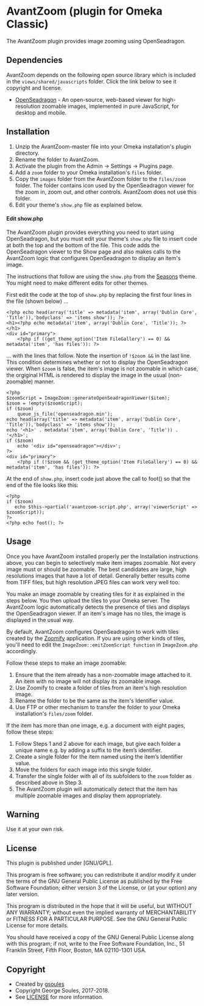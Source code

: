 # AvantZoom (plugin for Omeka Classic)

The AvantZoom plugin provides image zooming using OpenSeadragon.

## Dependencies
AvantZoom depends on the following open source library which is included in the `views/shared/javascripts` folder.
Click the link below to see it copyright and license.

* [OpenSeadragon](https://openseadragon.github.io/) - An open-source, web-based viewer for high-resolution zoomable
 images, implemented in pure JavaScript, for desktop and mobile. 

## Installation

1. Unzip the AvantZoom-master file into your Omeka installation's plugin directory.
1. Rename the folder to AvantZoom.
1. Activate the plugin from the Admin → Settings → Plugins page.
1. Add a `zoom` folder to your Omeka installation's `files` folder.
1. Copy the `images` folder from the AvantZoom folder to the `files/zoom` folder. The folder contains icon used
by the OpenSeadragon viewer for the zoom in, zoom out, and other controls. AvantZoom does not use this folder.
1. Edit your theme's `show.php` file as explained below.


#### Edit show.php

The AvantZoom plugin provides everything you need to start using OpenSeadragon, but you must edit your theme's
`show.php` file to insert code at both the top and the bottom of the file. This code adds the OpenSeadragon viewer to the Show
page and also makes calls to the AvantZoom logic that configures OpenSeadragon to display an item's image.

The instructions that follow are using the `show.php` from the [Seasons](https://omeka.org/classic/themes/seasons/) theme.
You might need to make different edits for other themes.

First edit the code at the top of `show.php` by replacing the first four lines in the file (shown below) ...

```
<?php echo head(array('title' => metadata('item', array('Dublin Core', 'Title')),'bodyclass' => 'items show')); ?>
<h1><?php echo metadata('item', array('Dublin Core', 'Title')); ?></h1>
<div id="primary">
    <?php if ((get_theme_option('Item FileGallery') == 0) && metadata('item', 'has files')): ?>
```
... with the lines that follow. Note the insertion of `!$zoom &&` in the last line. This condition determines
whether or not to display the OpenSeadragon viewer. When `$zoom` is false, the item's image is not zoomable in which
case, the orgiginal HTML is rendered to display the image in the usual (non-zoomable) manner.
```
<?php
$zoomScript = ImageZoom::generateOpenSeadragonViewer($item);
$zoom = !empty($zoomScript);
if ($zoom)
    queue_js_file('openseadragon.min');
echo head(array('title' => metadata('item', array('Dublin Core', 'Title')),'bodyclass' => 'items show'));
echo '<h1>' . metadata('item', array('Dublin Core', 'Title')) . '</h1>';
if ($zoom)
    echo '<div id="openseadragon"></div>';
?>
<div id="primary">
    <?php if (!$zoom && (get_theme_option('Item FileGallery') == 0) && metadata('item', 'has files')): ?>
```
At the end of `show.php`, insert code just above the call to foot() so that the end of the file looks like this:
 
 ```
<?php
if ($zoom)
    echo $this->partial('avantzoom-script.php', array('viewerScript' => $zoomScript));
?>
<?php echo foot(); ?>
 ```

## Usage

Once you have AvantZoom installed properly per the Installation instructions above, you can begin to selectively make
item images zoomable. Not every image must or should be zoomable. The best candidates are large, high resolutions images that
have a lot of detail. Generally better results come from TIFF files, but high resolution JPEG files can work very well too.

You make an image zoomable by creating tiles for it as explained in the steps below. You then upload the tiles to your
Omeka server. The AvantZoom logic automatically detects the presence of tiles and displays the OpenSeadragon viewer.
If an item's image has no tiles, the image is displayed in the usual way.

By default, AvantZoom configures OpenSeadragon to work with tiles created by the [Zoomify](http://www.zoomify.com/) 
application. If you are using other kinds of tiles, you'll need to edit the `ImageZoom::emitZoomScript function` in `ImageZoom.php`
accordingly.

Follow these steps to make an image zoomable:

1. Ensure that the item already has a non-zoomable image attached to it. An item with no image will not display its zoomable image.
1. Use Zoomify to create a folder of tiles from an item's high resolution image.
1. Rename the folder to be the same as the item's Identifier value.
1. Use FTP or other mechanism to transfer the folder to your Omeka installation's `files/zoom` folder.

If the item has more than one image, e.g. a document with eight pages, follow these steps:
1.	Follow Steps 1 and 2 above for each image, but give each folder a unique name e.g. by adding a suffix to the item’s identifier.
1.	Create a single folder for the item named using the item’s Identifier value.
1.	Move the folders for each image into this single folder.
1.	Transfer the single folder with all of its subfolders to the `zoom` folder as described above in Step 3.
1.  The AvantZoom plugin will automatically detect that the item has multiple zoomable images and display them appropriately.

## Warning

Use it at your own risk.

##  License

This plugin is published under [GNU/GPL].

This program is free software; you can redistribute it and/or modify it under
the terms of the GNU General Public License as published by the Free Software
Foundation; either version 3 of the License, or (at your option) any later
version.

This program is distributed in the hope that it will be useful, but WITHOUT
ANY WARRANTY; without even the implied warranty of MERCHANTABILITY or FITNESS
FOR A PARTICULAR PURPOSE. See the GNU General Public License for more
details.

You should have received a copy of the GNU General Public License along with
this program; if not, write to the Free Software Foundation, Inc.,
51 Franklin Street, Fifth Floor, Boston, MA 02110-1301 USA.

Copyright
---------

* Created by [gsoules](https://github.com/gsoules)
* Copyright George Soules, 2017-2018.
* See [LICENSE](https://github.com/gsoules/AvantRelationships/blob/master/LICENSE) for more information.

